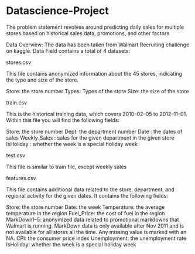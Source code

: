 # Datascience-Project
The problem statement revolves around predicting daily sales for multiple stores based on historical sales data, promotions, and other factors

Data Overview:
The data has been taken from Walmart Recruiting challenge on kaggle. Data Field contains a total of 4 datasets:

stores.csv

This file contains anonymized information about the 45 stores, indicating the type and size of the store.

Store: the store number
Types: Types of the store
Size: the size of the store

train.csv

This is the historical training data, which covers 2010–02–05 to 2012–11–01. Within this file you will find the following fields:

Store: the store number
Dept: the department number
Date : the dates of sales
Weekly_Sales : sales for the given department in the given store
IsHoliday : whether the week is a special holiday week

test.csv

This file is similar to train file, except weekly sales

features.csv

This file contains additional data related to the store, department, and regional activity for the given dates. It contains the following fields:

Store: the store number
Date: the week
Temperature: the average temperature in the region
Fuel_Price: the cost of fuel in the region
MarkDown1–5: anonymized data related to promotional markdowns that Walmart is running. MarkDown data is only available after Nov 2011 and is not available for all stores all the time. Any missing value is marked with an NA. CPI: the consumer price index
Unemployment: the unemployment rate
IsHoliday: whether the week is a special holiday week

